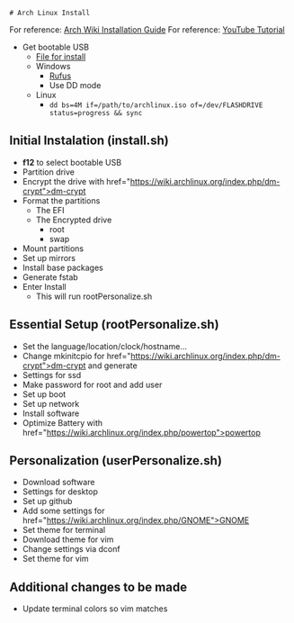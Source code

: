     # Arch Linux Install

For reference: <a href="https://wiki.archlinux.org/index.php/installation_guide">Arch Wiki Installation Guide</a>
For reference: <a href="https://www.youtube.com/watch?v=iF7Y8IH5A3M">YouTube Tutorial</a>


* Get bootable USB
  * [File for install](http://mirror.umd.edu/archlinux/iso/2017.11.01/)
  * Windows
      * [Rufus](https://rufus.akeo.ie/)
      * Use DD mode
  * Linux
      * `dd bs=4M if=/path/to/archlinux.iso of=/dev/FLASHDRIVE status=progress && sync`


## Initial Instalation (install.sh)
* **f12** to select bootable USB
* Partition drive
* Encrypt the drive with href="https://wiki.archlinux.org/index.php/dm-crypt">dm-crypt</a>
* Format the partitions
    * The EFI   
    * The Encrypted drive
      * root
      * swap
* Mount partitions
* Set up mirrors
* Install base packages  
* Generate fstab   
* Enter Install
  * This will run rootPersonalize.sh

## Essential Setup (rootPersonalize.sh)
* Set the language/location/clock/hostname...
* Change mkinitcpio for href="https://wiki.archlinux.org/index.php/dm-crypt">dm-crypt</a> and generate
* Settings for ssd
* Make password for root and add user
* Set up boot
* Set up network
* Install software
* Optimize Battery with href="https://wiki.archlinux.org/index.php/powertop">powertop</a>

## Personalization (userPersonalize.sh)
* Download software
* Settings for desktop
* Set up github
* Add some settings for href="https://wiki.archlinux.org/index.php/GNOME">GNOME</a>
* Set theme for terminal
* Download theme for vim
* Change settings via dconf
* Set theme for vim

## Additional changes to be made
* Update terminal colors so vim matches

